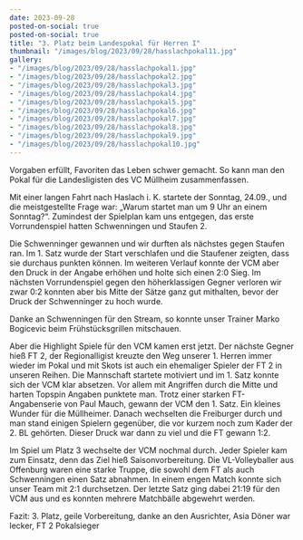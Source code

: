 ```yaml
---
date: 2023-09-28
posted-on-social: true
posted-on-social: true
title: "3. Platz beim Landespokal für Herren I"
thumbnail: "/images/blog/2023/09/28/hasslachpokal11.jpg"
gallery:
- "/images/blog/2023/09/28/hasslachpokal1.jpg"
- "/images/blog/2023/09/28/hasslachpokal2.jpg"
- "/images/blog/2023/09/28/hasslachpokal3.jpg"
- "/images/blog/2023/09/28/hasslachpokal4.jpg"
- "/images/blog/2023/09/28/hasslachpokal5.jpg"
- "/images/blog/2023/09/28/hasslachpokal6.jpg"
- "/images/blog/2023/09/28/hasslachpokal7.jpg"
- "/images/blog/2023/09/28/hasslachpokal8.jpg"
- "/images/blog/2023/09/28/hasslachpokal9.jpg"
- "/images/blog/2023/09/28/hasslachpokal10.jpg"
---
```


Vorgaben erfüllt, Favoriten das Leben schwer gemacht. So kann man den Pokal für die Landesligisten des VC Müllheim zusammenfassen. 

Mit einer langen Fahrt nach Haslach i. K. startete der Sonntag, 24.09., und die meistgestellte Frage war: „Warum startet man um 9 Uhr an einem Sonntag?“. Zumindest der Spielplan kam uns entgegen, das erste Vorrundenspiel hatten Schwenningen und Staufen 2.

Die Schwenninger gewannen und wir durften als nächstes gegen Staufen ran. Im 1. Satz wurde der Start verschlafen und die Staufener zeigten, dass sie durchaus punkten können. Im weiteren Verlauf konnte der VCM aber den Druck in der Angabe erhöhen und holte sich einen 2:0 Sieg. Im nächsten Vorrundenspiel gegen den höherklassigen Gegner verloren wir zwar 0:2 konnten aber bis Mitte der Sätze ganz gut mithalten, bevor der Druck der Schwenninger zu hoch wurde. 

Danke an Schwenningen für den Stream, so konnte unser Trainer Marko Bogicevic beim Frühstücksgrillen mitschauen. 

Aber die Highlight Spiele für den VCM kamen erst jetzt. Der nächste Gegner hieß FT 2, der Regionalligist kreuzte den Weg unserer 1. Herren immer wieder im Pokal und mit Skots ist auch ein ehemaliger Spieler der FT 2 in unseren Reihen. Die Mannschaft startete motiviert und im 1. Satz konnte sich der VCM klar absetzen. Vor allem mit Angriffen durch die Mitte und harten Topspin Angaben punktete man. Trotz einer starken FT-Angabenserie von Paul Mauch, gewann der VCM den 1. Satz. Ein kleines Wunder für die Müllheimer. Danach wechselten die Freiburger durch und man stand einigen Spielern gegenüber, die vor kurzem noch zum Kader der 2. BL gehörten. Dieser Druck war dann zu viel und die FT gewann 1:2.

Im Spiel um Platz 3 wechselte der VCM nochmal durch. Jeder Spieler kam zum Einsatz, denn das Ziel hieß Saisonvorbereitung. Die VL-Volleyballer aus Offenburg waren eine starke Truppe, die sowohl dem FT als auch Schwenningen einen Satz abnahmen. In einem engen Match konnte sich unser Team mit 2:1 durchsetzen. Der letzte Satz ging dabei 21:19 für den VCM aus und es konnten mehrere Matchbälle abgewehrt werden.

Fazit: 3. Platz, geile Vorbereitung, danke an den Ausrichter, Asia Döner war lecker, FT 2 Pokalsieger
